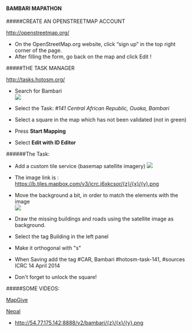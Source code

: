 #### BAMBARI MAPATHON

#####CREATE AN OPENSTREETMAP ACCOUNT

http://openstreetmap.org/

* On the OpenStreetMap.org website, click “sign up” in the top right corner of the page.
* After filling the form, go back on the map and click Edit !

#####THE TASK MANAGER

http://tasks.hotosm.org/

* Search for Bambari                                                                     
![](http://gis.asseng.info/bambari/TM_Search2.png)

* Select the Task:
  _#141 Central African Republic, Ouaka, Bambari_
* Select a square in the map which has not been validated (not in green)
* Press __Start Mapping__
* Select __Edit with ID Editor__


######The Task:

* Add a custom tile service (basemap satellite imagery)
![](http://gis.asseng.info/bambari/TM_Custom.png)

* The image link is : https://b.tiles.mapbox.com/v3/icrc.j6xkcsor/{z}/{x}/{y}.png

* Move the background a bit, in order to match the elements with the image                                            
![](http://gis.asseng.info/bambari/TM_Alignment.png)

* Draw the missing buildings and roads using the satellite image as background.
* Select the tag Building in the left panel 
* Make it orthogonal with "s"
* When Saving add the tag #CAR, Bambari #hotosm-task-141, #sources ICRC 14 April 2014
* Don't forget to unlock the square!


#####SOME VIDEOS: 

[MapGive](http://mapgive.state.gov/learn-to-map/ "MapGive")

[Nepal](https://vimeo.com/126611252 "Nepal")

* http://54.77.175.142:8888/v2/bambari/{z}/{x}/{y}.png

